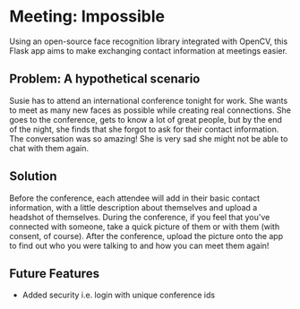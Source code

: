 # Meeting: Impossible
Using an open-source face recognition library integrated with OpenCV, this Flask app aims to make exchanging contact information at meetings easier.

## Problem: A hypothetical scenario
Susie has to attend an international conference tonight for work. She wants to meet as many new faces as possible while creating real connections. She goes to the conference, gets to know a lot of great people, but by the end of the night, she finds that she forgot to ask for their contact information. The conversation was so amazing! She is very sad she might not be able to chat with them again.

## Solution
Before the conference, each attendee will add in their basic contact information, with a little description about themselves and upload a headshot of themselves. During the conference, if you feel that you've connected with someone, take a quick picture of them or with them (with consent, of course). After the conference, upload the picture onto the app to find out who you were talking to and how you can meet them again!

## Future Features
- Added security i.e. login with unique conference ids


